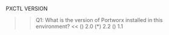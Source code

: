 PXCTL VERSION

>>Q1: What is the version of Portworx installed in this environment? << 
() 2.0 
(*) 2.2
() 1.1
